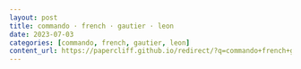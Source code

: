 ```yaml
---
layout: post
title: commando · french · gautier · leon
date: 2023-07-03
categories: [commando, french, gautier, leon]
content_url: https://papercliff.github.io/redirect/?q=commando+french+gautier+leon&tbs=cdr:1,cd_min:7/2/2023,cd_max:7/4/2023
---
```

